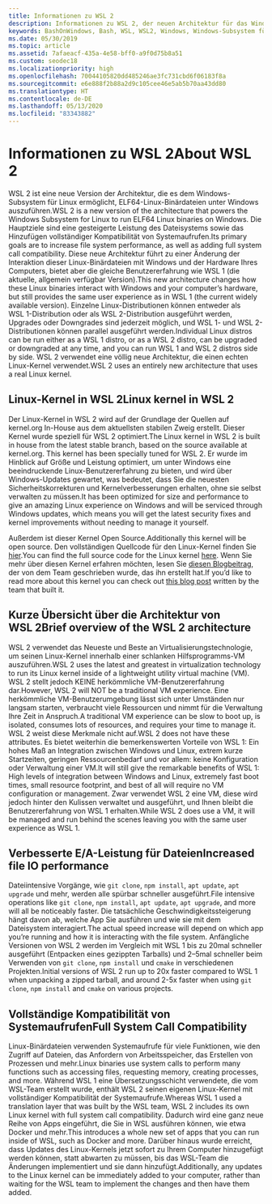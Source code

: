 ```yaml
---
title: Informationen zu WSL 2
description: Informationen zu WSL 2, der neuen Architektur für das Windows-Subsystem für Linux
keywords: BashOnWindows, Bash, WSL, WSL2, Windows, Windows-Subsystem für Linux, Windows-Subsystem, Ubuntu, Debian, Suse, Windows 10, Installation, installieren
ms.date: 05/30/2019
ms.topic: article
ms.assetid: 7afaeacf-435a-4e58-bff0-a9f0d75b8a51
ms.custom: seodec18
ms.localizationpriority: high
ms.openlocfilehash: 70044105820dd485246ae3fc731cbd6f06183f8a
ms.sourcegitcommit: e6e888f2b88a2d9c105cee46e5ab5b70aa43dd80
ms.translationtype: HT
ms.contentlocale: de-DE
ms.lasthandoff: 05/13/2020
ms.locfileid: "83343882"
---
```

# <a name="about-wsl-2"></a><span data-ttu-id="091a9-104">Informationen zu WSL 2</span><span class="sxs-lookup"><span data-stu-id="091a9-104">About WSL 2</span></span>

<span data-ttu-id="091a9-105">WSL 2 ist eine neue Version der Architektur, die es dem Windows-Subsystem für Linux ermöglicht, ELF64-Linux-Binärdateien unter Windows auszuführen.</span><span class="sxs-lookup"><span data-stu-id="091a9-105">WSL 2 is a new version of the architecture that powers the Windows Subsystem for Linux to run ELF64 Linux binaries on Windows.</span></span> <span data-ttu-id="091a9-106">Die Hauptziele sind eine gesteigerte Leistung des Dateisystems sowie das Hinzufügen vollständiger Kompatibilität von Systemaufrufen.</span><span class="sxs-lookup"><span data-stu-id="091a9-106">Its primary goals are to increase file system performance, as well as adding full system call compatibility.</span></span> <span data-ttu-id="091a9-107">Diese neue Architektur führt zu einer Änderung der Interaktion dieser Linux-Binärdateien mit Windows und der Hardware Ihres Computers, bietet aber die gleiche Benutzererfahrung wie WSL 1 (die aktuelle, allgemein verfügbar Version).</span><span class="sxs-lookup"><span data-stu-id="091a9-107">This new architecture changes how these Linux binaries interact with Windows and your computer’s hardware, but still provides the same user experience as in WSL 1 (the current widely available version).</span></span> <span data-ttu-id="091a9-108">Einzelne Linux-Distributionen können entweder als WSL 1-Distribution oder als WSL 2-Distribution ausgeführt werden, Upgrades oder Downgrades sind jederzeit möglich, und WSL 1- und WSL 2-Distributionen können parallel ausgeführt werden.</span><span class="sxs-lookup"><span data-stu-id="091a9-108">Individual Linux distros can be run either as a WSL 1 distro, or as a WSL 2 distro, can be upgraded or downgraded at any time, and you can run WSL 1 and WSL 2 distros side by side.</span></span> <span data-ttu-id="091a9-109">WSL 2 verwendet eine völlig neue Architektur, die einen echten Linux-Kernel verwendet.</span><span class="sxs-lookup"><span data-stu-id="091a9-109">WSL 2 uses an entirely new architecture that uses a real Linux kernel.</span></span>

## <a name="linux-kernel-in-wsl-2"></a><span data-ttu-id="091a9-110">Linux-Kernel in WSL 2</span><span class="sxs-lookup"><span data-stu-id="091a9-110">Linux kernel in WSL 2</span></span>

<span data-ttu-id="091a9-111">Der Linux-Kernel in WSL 2 wird auf der Grundlage der Quellen auf kernel.org In-House aus dem aktuellsten stabilen Zweig erstellt. Dieser Kernel wurde speziell für WSL 2 optimiert.</span><span class="sxs-lookup"><span data-stu-id="091a9-111">The Linux kernel in WSL 2 is built in house from the latest stable branch, based on the source available at kernel.org. This kernel has been specially tuned for WSL 2.</span></span> <span data-ttu-id="091a9-112">Er wurde im Hinblick auf Größe und Leistung optimiert, um unter Windows eine beeindruckende Linux-Benutzererfahrung zu bieten, und wird über Windows-Updates gewartet, was bedeutet, dass Sie die neuesten Sicherheitskorrekturen und Kernelverbesserungen erhalten, ohne sie selbst verwalten zu müssen.</span><span class="sxs-lookup"><span data-stu-id="091a9-112">It has been optimized for size and performance to give an amazing Linux experience on Windows and will be serviced through Windows updates, which means you will get the latest security fixes and kernel improvements without needing to manage it yourself.</span></span>

<span data-ttu-id="091a9-113">Außerdem ist dieser Kernel Open Source.</span><span class="sxs-lookup"><span data-stu-id="091a9-113">Additionally this kernel will be open source.</span></span> <span data-ttu-id="091a9-114">Den vollständigen Quellcode für den Linux-Kernel finden Sie [hier](https://github.com/microsoft/WSL2-Linux-Kernel).</span><span class="sxs-lookup"><span data-stu-id="091a9-114">You can find the full source code for the Linux kernel [here](https://github.com/microsoft/WSL2-Linux-Kernel).</span></span> <span data-ttu-id="091a9-115">Wenn Sie mehr über diesen Kernel erfahren möchten, lesen Sie [diesen Blogbeitrag](https://devblogs.microsoft.com/commandline/shipping-a-linux-kernel-with-windows/), der von dem Team geschrieben wurde, das ihn erstellt hat.</span><span class="sxs-lookup"><span data-stu-id="091a9-115">If you’d like to read more about this kernel you can check out [this blog post](https://devblogs.microsoft.com/commandline/shipping-a-linux-kernel-with-windows/) written by the team that built it.</span></span>

## <a name="brief-overview-of-the-wsl-2-architecture"></a><span data-ttu-id="091a9-116">Kurze Übersicht über die Architektur von WSL 2</span><span class="sxs-lookup"><span data-stu-id="091a9-116">Brief overview of the WSL 2 architecture</span></span>

<span data-ttu-id="091a9-117">WSL 2 verwendet das Neueste und Beste an Virtualisierungstechnologie, um seinen Linux-Kernel innerhalb einer schlanken Hilfsprogramms-VM auszuführen.</span><span class="sxs-lookup"><span data-stu-id="091a9-117">WSL 2 uses the latest and greatest in virtualization technology to run its Linux kernel inside of a lightweight utility virtual machine (VM).</span></span> <span data-ttu-id="091a9-118">WSL 2 stellt jedoch KEINE herkömmliche VM-Benutzererfahrung dar.</span><span class="sxs-lookup"><span data-stu-id="091a9-118">However, WSL 2 will NOT be a traditional VM experience.</span></span> <span data-ttu-id="091a9-119">Eine herkömmliche VM-Benutzerumgebung lässt sich unter Umständen nur langsam starten, verbraucht viele Ressourcen und nimmt für die Verwaltung Ihre Zeit in Anspruch.</span><span class="sxs-lookup"><span data-stu-id="091a9-119">A traditional VM experience can be slow to boot up, is isolated, consumes lots of resources, and requires your time to manage it.</span></span> <span data-ttu-id="091a9-120">WSL 2 weist diese Merkmale nicht auf.</span><span class="sxs-lookup"><span data-stu-id="091a9-120">WSL 2 does not have these attributes.</span></span> <span data-ttu-id="091a9-121">Es bietet weiterhin die bemerkenswerten Vorteile von WSL 1: Ein hohes Maß an Integration zwischen Windows und Linux, extrem kurze Startzeiten, geringen Ressourcenbedarf und vor allem: keine Konfiguration oder Verwaltung einer VM.</span><span class="sxs-lookup"><span data-stu-id="091a9-121">It will still give the remarkable benefits of WSL 1: High levels of integration between Windows and Linux, extremely fast boot times, small resource footprint, and best of all will require no VM configuration or management.</span></span> <span data-ttu-id="091a9-122">Zwar verwendet WSL 2 eine VM, diese wird jedoch hinter den Kulissen verwaltet und ausgeführt, und Ihnen bleibt die Benutzererfahrung von WSL 1 erhalten.</span><span class="sxs-lookup"><span data-stu-id="091a9-122">While WSL 2 does use a VM, it will be managed and run behind the scenes leaving you with the same user experience as WSL 1.</span></span>

## <a name="increased-file-io-performance"></a><span data-ttu-id="091a9-123">Verbesserte E/A-Leistung für Dateien</span><span class="sxs-lookup"><span data-stu-id="091a9-123">Increased file IO performance</span></span>

<span data-ttu-id="091a9-124">Dateiintensive Vorgänge, wie `git clone`, `npm install`, `apt update`, `apt upgrade` und mehr, werden alle spürbar schneller ausgeführt.</span><span class="sxs-lookup"><span data-stu-id="091a9-124">File intensive operations like `git clone`, `npm install`, `apt update`, `apt upgrade`, and more will all be noticeably faster.</span></span> <span data-ttu-id="091a9-125">Die tatsächliche Geschwindigkeitssteigerung hängt davon ab, welche App Sie ausführen und wie sie mit dem Dateisystem interagiert.</span><span class="sxs-lookup"><span data-stu-id="091a9-125">The actual speed increase will depend on which app you’re running and how it is interacting with the file system.</span></span> <span data-ttu-id="091a9-126">Anfängliche Versionen von WSL 2 werden im Vergleich mit WSL 1 bis zu 20mal schneller ausgeführt (Entpacken eines gezippten Tarballs) und 2–5mal schneller beim Verwenden von `git clone`, `npm install` und `cmake` in verschiedenen Projekten.</span><span class="sxs-lookup"><span data-stu-id="091a9-126">Initial versions of WSL 2 run up to 20x faster compared to WSL 1 when unpacking a zipped tarball, and around 2-5x faster when using `git clone`, `npm install` and `cmake` on various projects.</span></span>

## <a name="full-system-call-compatibility"></a><span data-ttu-id="091a9-127">Vollständige Kompatibilität von Systemaufrufen</span><span class="sxs-lookup"><span data-stu-id="091a9-127">Full System Call Compatibility</span></span>

<span data-ttu-id="091a9-128">Linux-Binärdateien verwenden Systemaufrufe für viele Funktionen, wie den Zugriff auf Dateien, das Anfordern von Arbeitsspeicher, das Erstellen von Prozessen und mehr.</span><span class="sxs-lookup"><span data-stu-id="091a9-128">Linux binaries use system calls to perform many functions such as accessing files, requesting memory, creating processes, and more.</span></span> <span data-ttu-id="091a9-129">Während WSL 1 eine Übersetzungsschicht verwendete, die vom WSL-Team erstellt wurde, enthält WSL 2 seinen eigenen Linux-Kernel mit vollständiger Kompatibilität der Systemaufrufe.</span><span class="sxs-lookup"><span data-stu-id="091a9-129">Whereas WSL 1 used a translation layer that was built by the WSL team, WSL 2 includes its own Linux kernel with full system call compatibility.</span></span> <span data-ttu-id="091a9-130">Dadurch wird eine ganz neue Reihe von Apps eingeführt, die Sie in WSL ausführen können, wie etwa Docker und mehr.</span><span class="sxs-lookup"><span data-stu-id="091a9-130">This introduces a whole new set of apps that you can run inside of WSL, such as Docker and more.</span></span> <span data-ttu-id="091a9-131">Darüber hinaus wurde erreicht, dass Updates des Linux-Kernels jetzt sofort zu Ihrem Computer hinzugefügt werden können, statt abwarten zu müssen, bis das WSL-Team die Änderungen implementiert und sie dann hinzufügt.</span><span class="sxs-lookup"><span data-stu-id="091a9-131">Additionally, any updates to the Linux kernel can be immediately added to your computer, rather than waiting for the WSL team to implement the changes and then have them added.</span></span>
